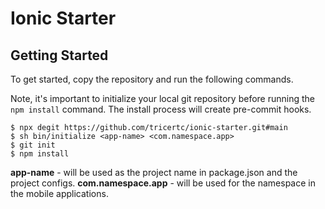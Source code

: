 # Ionic Starter

## Getting Started

To get started, copy the repository and run the following commands.

Note, it's important to initialize your local git repository before running the `npm install` command. The install process will create pre-commit hooks.

```
$ npx degit https://github.com/tricertc/ionic-starter.git#main
$ sh bin/initialize <app-name> <com.namespace.app>
$ git init
$ npm install
```

**app-name** - will be used as the project name in package.json and the project configs.
**com.namespace.app** - will be used for the namespace in the mobile applications.
